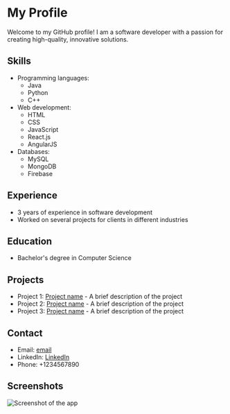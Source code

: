 # My Profile

Welcome to my GitHub profile! I am a software developer with a passion for creating high-quality, innovative solutions.

## Skills
- Programming languages: 
  - Java
  - Python
  - C++
- Web development:
  - HTML
  - CSS
  - JavaScript
  - React.js
  - AngularJS
- Databases:
  - MySQL
  - MongoDB
  - Firebase
  
## Experience
- 3 years of experience in software development
- Worked on several projects for clients in different industries

## Education
- Bachelor's degree in Computer Science

## Projects
- Project 1: [Project name](https://github.com/username/project1) - A brief description of the project
- Project 2: [Project name](https://github.com/username/project2) - A brief description of the project
- Project 3: [Project name](https://github.com/username/project3) - A brief description of the project

## Contact
- Email: [email](email@example.com)
- LinkedIn: [LinkedIn](https://www.linkedin.com/in/username/)
- Phone: +1234567890

## Screenshots
![Screenshot of the app](screenshot.png)
